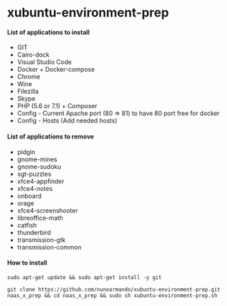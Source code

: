 # xubuntu-environment-prep

#### List of applications to install

- GIT
- Cairo-dock
- Visual Studio Code
- Docker + Docker-compose
- Chrome
- Wine
- Filezilla
- Skype
- PHP (5.6 or 7.1) + Composer
- Config - Current Apache port (80 => 81) to have 80 port free for docker
- Config - Hosts (Add needed hosts)

#### List of applications to remove

- pidgin
- gnome-mines
- gnome-sudoku
- sgt-puzzles
- xfce4-appfinder
- xfce4-notes
- onboard
- orage
- xfce4-screenshooter
- libreoffice-math
- catfish
- thunderbird
- transmission-gtk
- transmission-common

#### How to install

```
sudo apt-get update && sudo apt-get install -y git

git clone https://github.com/nunoarmando/xubuntu-environment-prep.git naas_x_prep && cd naas_x_prep && sudo sh xubuntu-environment-prep.sh
```

